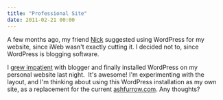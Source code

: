 ```yaml
---
title: "Professional Site"
date: 2011-02-21 00:00
---
```


<import><p>A few months ago, my friend <a href="http://blog.nickhoward.ca/">Nick</a> suggested using WordPress for my website, since iWeb wasn't exactly cutting it. I decided not to, since WordPress is blogging software.</p>
<p>I <a href="http://ashfurrow.com/blog/index.php/2011/02/transitioning-from-attero-ingorantiam/">grew impatient</a> with blogger and finally installed WordPress on my personal website last night.  It's awesome! I'm experimenting with the layout, and I'm thinking about using this WordPress installation as my own site, as a replacement for the current <a href="http://ashfurrow.com/CoffeeTimer/Ash_Furrow.html">ashfurrow.com</a>. Any thoughts?</p></import>

<!-- more -->

